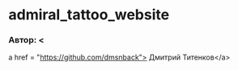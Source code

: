 # admiral_tattoo_website
### Автор: &lt;
a href = "https://github.com/dmsnback"> Дмитрий Титенков&lt;/a> 
